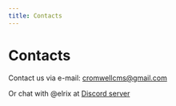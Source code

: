 ```yaml
---
title: Contacts
---
```


# Contacts

Contact us via e-mail: cromwellcms@gmail.com

Or chat with @elrix at [Discord server](https://discord.gg/mxmJNSZ2gn)
